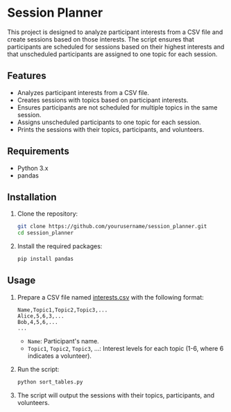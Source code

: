 # Session Planner

This project is designed to analyze participant interests from a CSV file and create sessions based on those interests. The script ensures that participants are scheduled for sessions based on their highest interests and that unscheduled participants are assigned to one topic for each session.

## Features

- Analyzes participant interests from a CSV file.
- Creates sessions with topics based on participant interests.
- Ensures participants are not scheduled for multiple topics in the same session.
- Assigns unscheduled participants to one topic for each session.
- Prints the sessions with their topics, participants, and volunteers.

## Requirements

- Python 3.x
- pandas

## Installation

1. Clone the repository:
    ```sh
    git clone https://github.com/yourusername/session_planner.git
    cd session_planner
    ```

2. Install the required packages:
    ```sh
    pip install pandas
    ```

## Usage

1. Prepare a CSV file named [interests.csv](http://_vscodecontentref_/0) with the following format:
    ```csv
    Name,Topic1,Topic2,Topic3,...
    Alice,5,6,3,...
    Bob,4,5,6,...
    ...
    ```
    - `Name`: Participant's name.
    - `Topic1`, `Topic2`, `Topic3`, ...: Interest levels for each topic (1-6, where 6 indicates a volunteer).

2. Run the script:
    ```sh
    python sort_tables.py
    ```

3. The script will output the sessions with their topics, participants, and volunteers.
